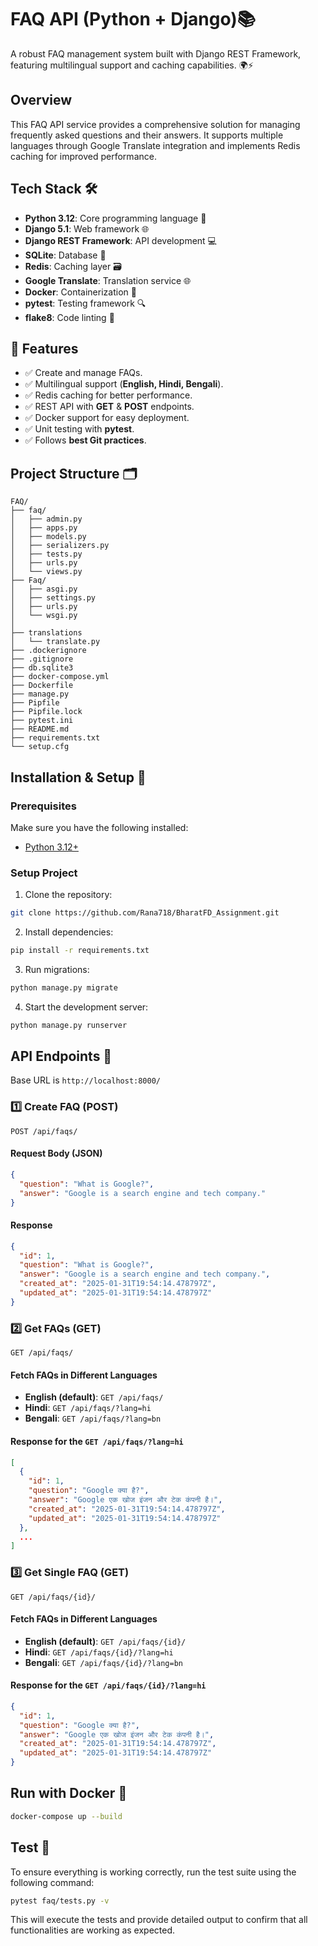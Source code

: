 # FAQ API (Python + Django)📚

A robust FAQ management system built with Django REST Framework, featuring multilingual support and caching capabilities. 🌍⚡

## Overview

This FAQ API service provides a comprehensive solution for managing frequently asked questions and their answers. It supports multiple languages through Google Translate integration and implements Redis caching for improved performance.

## Tech Stack 🛠️

- **Python 3.12**: Core programming language 🐍
- **Django 5.1**: Web framework 🌐
- **Django REST Framework**: API development 💻
- **SQLite**: Database 💾
- **Redis**: Caching layer 🗃️
- **Google Translate**: Translation service 🌐
- **Docker**: Containerization 🐳
- **pytest**: Testing framework 🔍
- **flake8**: Code linting 🧹

## 📌 Features

- ✅ Create and manage FAQs.
- ✅ Multilingual support (**English, Hindi, Bengali**).
- ✅ Redis caching for better performance.
- ✅ REST API with **GET** & **POST** endpoints.
- ✅ Docker support for easy deployment.
- ✅ Unit testing with **pytest**.
- ✅ Follows **best Git practices**.

## Project Structure 🗂️

```
FAQ/
├── faq/
│   ├── admin.py
│   ├── apps.py
│   ├── models.py
│   ├── serializers.py
│   ├── tests.py
│   ├── urls.py
│   └── views.py
├── Faq/
│   ├── asgi.py
│   ├── settings.py
│   ├── urls.py
│   └── wsgi.py
│
├── translations
│   └── translate.py
├── .dockerignore
├── .gitignore
├── db.sqlite3
├── docker-compose.yml
├── Dockerfile
├── manage.py
├── Pipfile
├── Pipfile.lock
├── pytest.ini
├── README.md
├── requirements.txt
└── setup.cfg
```

## Installation & Setup 🚀

### Prerequisites

Make sure you have the following installed:

- [Python 3.12+](https://www.python.org/downloads/)

### Setup Project

1. Clone the repository:

```bash
git clone https://github.com/Rana718/BharatFD_Assignment.git
```

2. Install dependencies:

```bash
pip install -r requirements.txt
```

3. Run migrations:

```bash
python manage.py migrate
```

4. Start the development server:

```bash
python manage.py runserver
```

## API Endpoints 📡

Base URL is `http://localhost:8000/`

### 1️⃣ Create FAQ (POST)

```http
POST /api/faqs/
```

#### Request Body (JSON)

```json
{
  "question": "What is Google?",
  "answer": "Google is a search engine and tech company."
}
```

#### Response

```json
{
  "id": 1,
  "question": "What is Google?",
  "answer": "Google is a search engine and tech company.",
  "created_at": "2025-01-31T19:54:14.478797Z",
  "updated_at": "2025-01-31T19:54:14.478797Z"
}
```

### 2️⃣ Get FAQs (GET)

```http
GET /api/faqs/
```

#### Fetch FAQs in Different Languages

- **English (default)**: `GET /api/faqs/`
- **Hindi**: `GET /api/faqs/?lang=hi`
- **Bengali**: `GET /api/faqs/?lang=bn`

#### Response for the `GET /api/faqs/?lang=hi`

```json
[
  {
    "id": 1,
    "question": "Google क्या है?",
    "answer": "Google एक खोज इंजन और टेक कंपनी है।",
    "created_at": "2025-01-31T19:54:14.478797Z",
    "updated_at": "2025-01-31T19:54:14.478797Z"
  },
  ...
]
```

### 3️⃣ Get Single FAQ (GET)

```http
GET /api/faqs/{id}/
```

#### Fetch FAQs in Different Languages

- **English (default)**: `GET /api/faqs/{id}/`
- **Hindi**: `GET /api/faqs/{id}/?lang=hi`
- **Bengali**: `GET /api/faqs/{id}/?lang=bn`

#### Response for the `GET /api/faqs/{id}/?lang=hi`

```json
{
  "id": 1,
  "question": "Google क्या है?",
  "answer": "Google एक खोज इंजन और टेक कंपनी है।",
  "created_at": "2025-01-31T19:54:14.478797Z",
  "updated_at": "2025-01-31T19:54:14.478797Z"
}
```

## Run with Docker 🐳

```bash
docker-compose up --build
```

## Test 🚨

To ensure everything is working correctly, run the test suite using the following command:

```bash
pytest faq/tests.py -v  
```
This will execute the tests and provide detailed output to confirm that all functionalities are working as expected.